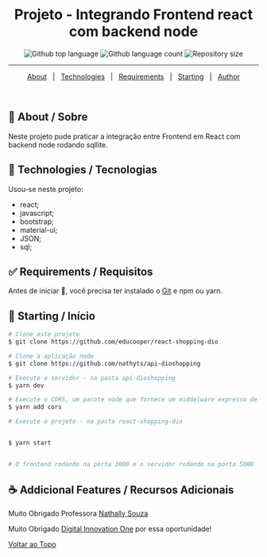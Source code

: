 <h1 align="center">Projeto - Integrando Frontend react com backend node</h1>

<p align="center">
  <img alt="Github top language" src="https://img.shields.io/github/languages/top/educooper/react-shopping-dio?color=green"> 
  <img alt="Github language count" src="https://img.shields.io/github/languages/count/educooper/react-shopping-dio?color=56BEB8">
 <img alt="Repository size" src="https://img.shields.io/github/repo-size/educooper/react-shopping-dio?color=56BEB8">


<hr>


<p align="center">
  <a href="#dart-about">About</a> &#xa0; | &#xa0; 
  <!-- <a href="#sparkles-features">Features</a> &#xa0; | &#xa0; -->
  <a href="#rocket-technologies">Technologies</a> &#xa0; | &#xa0;
  <a href="#white_check_mark-requirements">Requirements</a> &#xa0; | &#xa0;
  <a href="#checkered_flag-starting">Starting</a> &#xa0; | &#xa0;
  <!-- <a href="#memo-license">License</a> &#xa0; | &#xa0; -->
  <a href="https://github.com/educooper" target="_blank">Author</a>
</p>

<br>

## :dart: About / Sobre ##

Neste projeto pude praticar a integração entre Frontend em React com backend node rodando sqllite. 


## :rocket: Technologies / Tecnologias ##

Usou-se neste projeto:

- react; 
- javascript;
- bootstrap;
- material-ui;
- JSON;
- sql;


## :white_check_mark: Requirements / Requisitos ##

Antes de iniciar :checkered_flag:, você precisa ter instalado o [Git](https://git-scm.com) e npm ou yarn.

## :checkered_flag: Starting / Início ##

```bash
# Clone este projeto
$ git clone https://github.com/educooper/react-shopping-dio

# Clone a aplicação node 
$ git clone https://github.com/nathyts/api-dioshopping

# Execute o servidor - na pasta api-dioshopping
$ yarn dev

# Execute o CORS, um pacote node que fornece um middelware expresso de conexão
$ yarn add cors

# Execute o projeto - na pasta react-shopping-dio


$ yarn start


# O frontend rodando na porta 3000 e o servidor rodando na porta 5000

```

## :coffee: Addicional Features / Recursos Adicionais 

Muito Obrigado Professora [Nathally Souza](https://github.com/nathyts) 

Muito Obrigado [Digital Innovation One](https://web.digitalinnovation.one/) por essa oportunidade!

<a href="#top">Voltar ao Topo</a>
